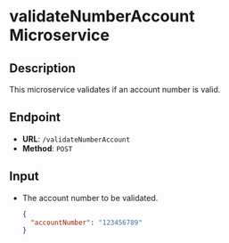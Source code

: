 # validateNumberAccount Microservice

## Description
This microservice validates if an account number is valid.

## Endpoint
- **URL**: `/validateNumberAccount`
- **Method**: `POST`

## Input
- The account number to be validated.
  ```json
  {
    "accountNumber": "123456789"
  }
